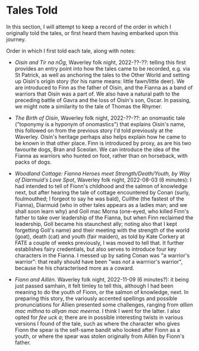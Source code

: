 # Tales Told

In this section, I will attempt to keep a record of the order in which I 
originally told the tales, or first heard them having embarked upon this journey.

Order in which I first told each tale, along with notes:

- *Oisín and Tír na nÓg*, Waverley folk night, 2022-??-??: telling this first provides an entry point into how the tales came to be recorded, e.g. via St Patrick, as well as anchoring the tales to the Other World and setting up Oisín's origin story (for his name means: little fawn/little deer). We are introduced to Finn as the father of Oisín, and the Fianna as a band of warriors that Oisín was a part of. We also have a natural path to the preceding battle of Gavra and the loss of Oisín's son, Oscar. In passing, we might note a similarity to the tale of Thomas the Rhymer.

- *The Birth of Oisín*, Waverley folk night, 2022-??-??: an onomastic tale ("toponymy is a hyponym of onomastics") that explains Oisín's name, this followed on from the previous story I'd told previously at the Waverley. Oisín's heritage perhaps also helps explain how he came to be known in that other place. Finn is introduced by proxy, as are his two favourite dogs, Bran and Sceolan. We can introduce the idea of the Fianna as warriors who hunted on foot, rather than on horseback, with packs of dogs.

- *Woodland Cottage: Fianna Heroes meet Strength/Death/Youth, by Way of Diarmuid's Love Spot*, Waverley folk night, 2022-08-03 (6 minutes): I had intended to tell of Fionn's childhood and the salmon of knowledge next, but after hearing the tale of cottage encountered by Conan (surly, foulmouthed; I forgeot to say he was bald), Cuilthe (the fastest of the Fianna), Diarmuid (who in other tales appears as a ladies man; and we shall soon learn why) and Goll mac Morna (one-eyed, who killed Finn's father to take over leadership of the Fianna, but when Finn reclaimed the leadership, Goll became his staunchest ally; noting also that I kept forgetting Goll's name) and their meeting with the strength of the world (goat), death (cat) and youth (fair maiden), as told by Kate Corkery at FATE a couple of weeks previously, I was moved to tell that. It further establishes fairy credentials, but also serves to introduce four key characters in the Fianna. I messed up by sating Conan was "a warrior's warrior": that really should have been "was *not* a warrrior's warrior", because he his characterised more as a coward.

- *Fionn and Aillén*. Waverley folk night, 2022-11-09 (6 minutes?): it being just passed samhain, it felt timley to tell this, although I had been meaning to do the youth of Fionn, or the salmon of knowledge, next. In preparing this story, the variously accented spellings and possible pronunciations for Allien presented some challenges, ranging from *allien mac mithna* to *allyan mac meerna*. I think I went for the latter. I also opted for *fee uck a*; there are in possible interesting twists in various versions I found of the tale, such as where the character who gives Fionn the spear is the self-same bandit who looked after Fionn as a youth, or where the spear was stolen originally from Aillén by Fionn's father.


